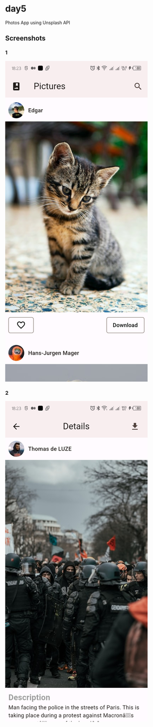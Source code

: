 # day5

Photos App using Unsplash API

## Screenshots

### 1

![image](assets/1.jpg)

### 2

![image](assets/2.jpg)
